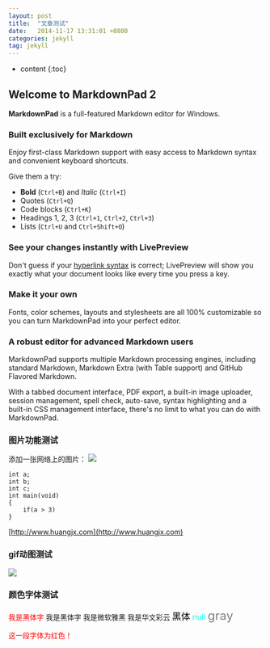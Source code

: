 ```yaml
---
layout: post
title:  "文章测试"
date:   2014-11-17 13:31:01 +0800
categories: jekyll
tag: jekyll
---
```


* content
{:toc}


## Welcome to MarkdownPad 2 ##

**MarkdownPad** is a full-featured Markdown editor for Windows.

### Built exclusively for Markdown ###

Enjoy first-class Markdown support with easy access to  Markdown syntax and convenient keyboard shortcuts.

Give them a try:

- **Bold** (`Ctrl+B`) and *Italic* (`Ctrl+I`)
- Quotes (`Ctrl+Q`)
- Code blocks (`Ctrl+K`)
- Headings 1, 2, 3 (`Ctrl+1`, `Ctrl+2`, `Ctrl+3`)
- Lists (`Ctrl+U` and `Ctrl+Shift+O`)

### See your changes instantly with LivePreview ###

Don't guess if your [hyperlink syntax](http://markdownpad.com) is correct; LivePreview will show you exactly what your document looks like every time you press a key.

### Make it your own ###

Fonts, color schemes, layouts and stylesheets are all 100% customizable so you can turn MarkdownPad into your perfect editor.

### A robust editor for advanced Markdown users ###

MarkdownPad supports multiple Markdown processing engines, including standard Markdown, Markdown Extra (with Table support) and GitHub Flavored Markdown.

With a tabbed document interface, PDF export, a built-in image uploader, session management, spell check, auto-save, syntax highlighting and a built-in CSS management interface, there's no limit to what you can do with MarkdownPad.

### 图片功能测试 ###

添加一张网络上的图片：
![](http://7xkc7a.com1.z0.glb.clouddn.com/TDDTDDFigure.png)

    int a;
    int b;
    int c;
    int main(void)
    {
    	if(a > 3)
    }

[http://www.huangjx.com](http://www.huangjx.com)


### gif动图测试 ###

![](http://7xkc7a.com1.z0.glb.clouddn.com/JazzhandsunityResult2.gif)

### 颜色字体测试 ###
<font color=red face="黑体">我是黑体字</font>
<font face="黑体">我是黑体字</font>
<font face="微软雅黑">我是微软雅黑</font>
<font face="STCAIYUN">我是华文彩云</font>
<font color=black size=4 face="黑体">黑体</font>
<font color=#00ffff size=3>null</font>
<font color=gray size=5>gray</font>

<font color=red face="黑体">这一段字体为红色！
</font>
